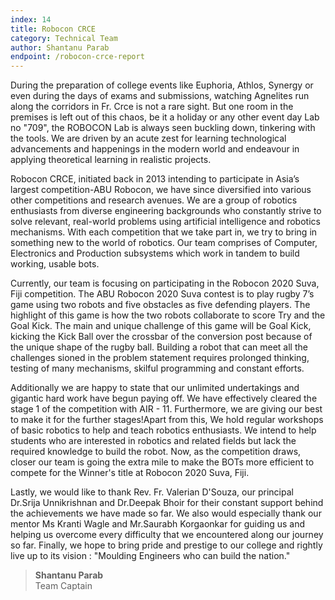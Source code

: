 ```yaml
---
index: 14
title: Robocon CRCE
category: Technical Team
author: Shantanu Parab
endpoint: /robocon-crce-report
---
```


During the preparation of college events like Euphoria, Athlos, Synergy or even during the days of exams and submissions, watching Agnelites run along the corridors in Fr. Crce is not a rare sight. But one room in the premises is left out of this chaos, be it a holiday or any other event day Lab no "709", the ROBOCON Lab is always seen buckling down, tinkering with the tools. We are driven by an acute zest for learning technological advancements and happenings in the modern world and endeavour in applying theoretical learning in realistic projects.

Robocon CRCE, initiated back in 2013 intending to participate in Asia’s largest competition-ABU Robocon, we have since diversified into various other competitions and research avenues. We are a group of robotics enthusiasts from diverse engineering backgrounds who constantly strive to solve relevant, real-world problems using artificial intelligence and robotics mechanisms. With each competition that we take part in, we try to bring in something new to the world of robotics. Our team comprises of Computer, Electronics and Production subsystems which work in tandem to build working, usable bots.

Currently, our team is focusing on participating in the Robocon 2020 Suva, Fiji competition. The ABU Robocon 2020 Suva contest is to play rugby 7’s game using two robots and five obstacles as five defending players. The highlight of this game is how the two robots collaborate to score Try and the Goal Kick. The main and unique challenge of this game will be Goal Kick, kicking the Kick Ball over the crossbar of the conversion post because of the unique shape of the rugby ball. Building a robot that can meet all the challenges sioned in the problem statement requires prolonged thinking, testing of many mechanisms, skilful programming and constant efforts.

Additionally we are happy to state that our unlimited undertakings and gigantic hard work have begun paying off. We have effectively cleared the stage 1 of the competition with AIR - 11. Furthermore, we are giving our best to make it for the further stages!Apart from this, We hold regular workshops of basic robotics to help and teach robotics enthusiasts. We intend to help students who are interested in robotics and related fields but lack the required knowledge to build the robot. Now, as the competition draws, closer our team is going the extra mile to make the BOTs more efficient to compete for the Winner's title at Robocon 2020 Suva, Fiji.

Lastly, we would like to thank Rev. Fr. Valerian D'Souza, our principal Dr.Srija Unnikrishnan and Dr.Deepak Bhoir for their constant support behind the achievements we have made so far. We also would especially thank our mentor Ms Kranti Wagle and Mr.Saurabh Korgaonkar for guiding us and helping us overcome every difficulty that we encountered along our journey so far. Finally, we hope to bring pride and prestige to our college and rightly live up to its vision : "Moulding Engineers who can build the nation."

> **Shantanu Parab**<br>
> Team Captain
